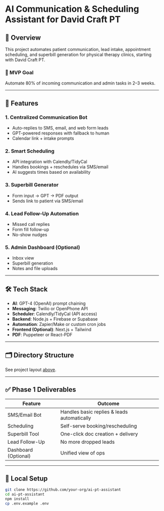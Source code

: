 # AI Communication & Scheduling Assistant for David Craft PT

## 🚀 Overview

This project automates patient communication, lead intake, appointment scheduling, and superbill generation for physical therapy clinics, starting with David Craft PT.

### 🎯 MVP Goal

Automate 80% of incoming communication and admin tasks in 2–3 weeks.

---

## 🧩 Features

### 1. Centralized Communication Bot
- Auto-replies to SMS, email, and web form leads
- GPT-powered responses with fallback to human
- Calendar link + intake prompts

### 2. Smart Scheduling
- API integration with Calendly/TidyCal
- Handles bookings + reschedules via SMS/email
- AI suggests times based on availability

### 3. Superbill Generator
- Form input → GPT → PDF output
- Sends link to patient via SMS/email

### 4. Lead Follow-Up Automation
- Missed call replies
- Form fill follow-up
- No-show nudges

### 5. Admin Dashboard (Optional)
- Inbox view
- Superbill generation
- Notes and file uploads

---

## 🛠️ Tech Stack

- **AI**: GPT-4 (OpenAI) prompt chaining
- **Messaging**: Twilio or OpenPhone API
- **Scheduler**: Calendly/TidyCal (API access)
- **Backend**: Node.js + Firebase or Supabase
- **Automation**: Zapier/Make or custom cron jobs
- **Frontend (Optional)**: Next.js + Tailwind
- **PDF**: Puppeteer or React-PDF

---

## 🗂 Directory Structure

See project layout [above](#project-directory-structure).

---

## ✅ Phase 1 Deliverables

| Feature             | Outcome                                     |
|---------------------|---------------------------------------------|
| SMS/Email Bot       | Handles basic replies & leads automatically |
| Scheduling          | Self-serve booking/rescheduling             |
| Superbill Tool      | One-click doc creation + delivery           |
| Lead Follow-Up      | No more dropped leads                       |
| Dashboard (Optional)| Unified view of ops                         |

---

## 🧪 Local Setup

```bash
git clone https://github.com/your-org/ai-pt-assistant
cd ai-pt-assistant
npm install
cp .env.example .env


